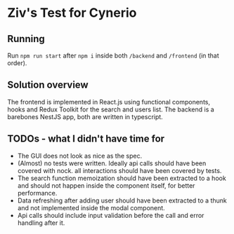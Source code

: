 # Ziv's Test for Cynerio
## Running
Run `npm run start` after `npm i` inside both `/backend` and `/frontend` (in that order).
## Solution overview
The frontend is implemented in React.js using functional components, hooks and Redux Toolkit for the search and users list.
The backend is a barebones NestJS app, both are written in typescript. 
## TODOs - what I didn't have time for
* The GUI does not look as nice as the spec.
* (Almost) no tests were written. Ideally api calls should have been covered with nock. all interactions should have been covered by tests.
* The search function memoization should have been extracted to a hook and should not happen inside the component itself, for better performance.
* Data refreshing after adding user should have been extracted to a thunk and not implemented inside the modal component.
* Api calls should include input validation before the call and error handling after it.
